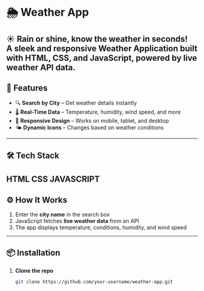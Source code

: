 # 🌦 Weather App  

☀️ **Rain or shine, know the weather in seconds!**  
A sleek and responsive **Weather Application** built with **HTML**, **CSS**, and **JavaScript**, powered by live weather API data.  
-----------------------------------------------------------------------------------------------------------------------------------------------------------------------------------------
## 🚀 Features  
- 🔍 **Search by City** – Get weather details instantly  
- 🌡 **Real-Time Data** – Temperature, humidity, wind speed, and more  
- 📱 **Responsive Design** – Works on mobile, tablet, and desktop  
- 🌤 **Dynamic Icons** – Changes based on weather conditions  

-----------------------------------------------------------------------------------------------------------------------------------------------------------------------------------------

## 🛠 Tech Stack  
HTML
CSS
JAVASCRIPT
---

## ⚙️ How It Works  
1. Enter the **city name** in the search box  
2. JavaScript fetches **live weather data** from an API  
3. The app displays temperature, conditions, humidity, and wind speed  

---

## 📦 Installation  
1. **Clone the repo**  
   ```bash
   git clone https://github.com/your-username/weather-app.git
